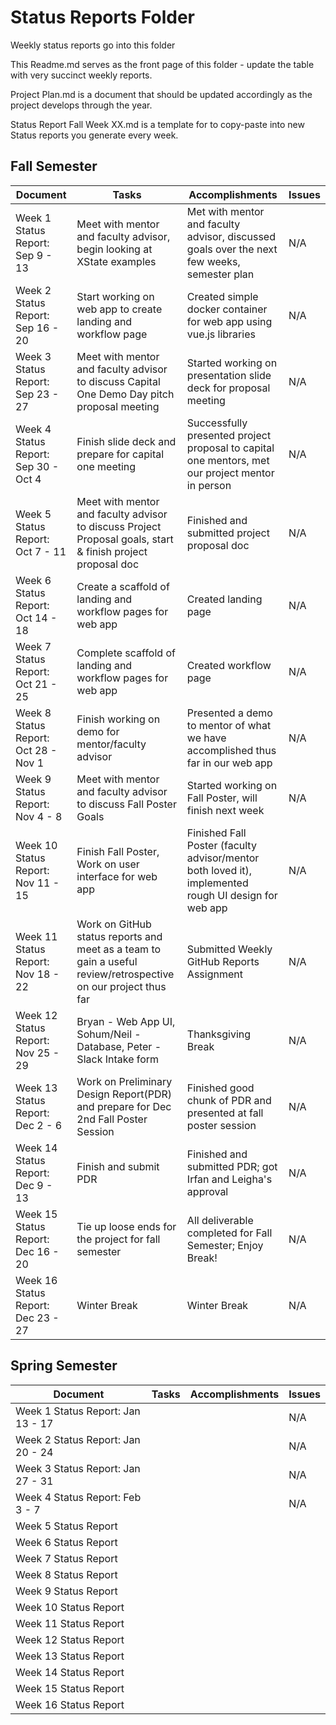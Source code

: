 # Status Reports Folder
Weekly status reports go into this folder

This Readme.md serves as the front page of this folder - update the table with very succinct weekly reports.

Project Plan.md is a document that should be updated accordingly as the project develops through the year.

Status Report Fall Week XX.md is a template for to copy-paste into new Status reports you generate every week.

## Fall Semester

| Document | Tasks | Accomplishments | Issues |
|---|---|---|---|
| Week 1 Status Report: Sep 9 - 13 | Meet with mentor and faculty advisor, begin looking at XState examples | Met with mentor and faculty advisor, discussed goals over the next few weeks, semester plan | N/A |
| Week 2 Status Report: Sep 16 - 20 | Start working on web app to create landing and workflow page | Created simple docker container for web app using vue.js libraries | N/A |
| Week 3 Status Report: Sep 23 - 27 | Meet with mentor and faculty advisor to discuss Capital One Demo Day pitch proposal meeting | Started working on presentation slide deck for proposal meeting | N/A |
| Week 4 Status Report: Sep 30 - Oct 4 | Finish slide deck and prepare for capital one meeting | Successfully presented project proposal to capital one mentors, met our project mentor in person | N/A |
| Week 5 Status Report: Oct 7 - 11 | Meet with mentor and faculty advisor to discuss Project Proposal goals, start & finish project proposal doc | Finished and submitted project proposal doc | N/A |
| Week 6 Status Report: Oct 14 - 18 | Create a scaffold of landing and workflow pages for web app | Created landing page | N/A |
| Week 7 Status Report: Oct 21 - 25 | Complete scaffold of landing and workflow pages for web app | Created workflow page | N/A |
| Week 8 Status Report: Oct 28 - Nov 1 | Finish working on demo for mentor/faculty advisor | Presented a demo to mentor of what we have accomplished thus far in our web app | N/A |
| Week 9 Status Report: Nov 4 - 8 | Meet with mentor and faculty advisor to discuss Fall Poster Goals | Started working on Fall Poster, will finish next week | N/A |
| Week 10 Status Report: Nov 11 - 15 | Finish Fall Poster, Work on user interface for web app | Finished Fall Poster (faculty advisor/mentor both loved it), implemented rough UI design for web app | N/A |
| Week 11 Status Report: Nov 18 - 22 | Work on GitHub status reports and meet as a team to gain a useful review/retrospective on our project thus far | Submitted Weekly GitHub Reports Assignment | N/A |
| Week 12 Status Report: Nov 25 - 29 | Bryan - Web App UI, Sohum/Neil - Database, Peter - Slack Intake form | Thanksgiving Break | N/A |
| Week 13 Status Report: Dec 2 - 6 | Work on Preliminary Design Report(PDR) and prepare for Dec 2nd Fall Poster Session | Finished good chunk of PDR and presented at fall poster session | N/A |
| Week 14 Status Report: Dec 9 - 13 | Finish and submit PDR | Finished and submitted PDR; got Irfan and Leigha's approval | N/A |
| Week 15 Status Report: Dec 16 - 20 | Tie up loose ends for the project for fall semester | All deliverable completed for Fall Semester; Enjoy Break! | N/A |
| Week 16 Status Report: Dec 23 - 27 | Winter Break | Winter Break | N/A |

## Spring Semester

| Document | Tasks | Accomplishments| Issues |
|---|---|---|---|
| Week 1 Status Report: Jan 13 - 17 |  |  | N/A |
| Week 2 Status Report: Jan 20 - 24 |  |  | N/A |
| Week 3 Status Report: Jan 27 - 31 |  |  | N/A |
| Week 4 Status Report: Feb 3 - 7 |  |  | N/A |
| Week 5 Status Report | | | |
| Week 6 Status Report | | | |
| Week 7 Status Report | | | |
| Week 8 Status Report | | | |
| Week 9 Status Report | | | |
| Week 10 Status Report | | | |
| Week 11 Status Report | | | |
| Week 12 Status Report | | | |
| Week 13 Status Report | | | |
| Week 14 Status Report | | | |
| Week 15 Status Report | | | |
| Week 16 Status Report | | | |
